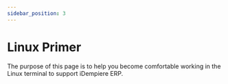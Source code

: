 ```yaml
---
sidebar_position: 3
---
```

# Linux Primer

The purpose of this page is to help you become comfortable working in the Linux terminal to support iDempiere ERP.
